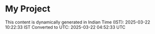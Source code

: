 # My Project

This content is dynamically generated in Indian Time (IST): 2025-03-22 10:22:33 IST
Converted to UTC: 2025-03-22 04:52:33 UTC
